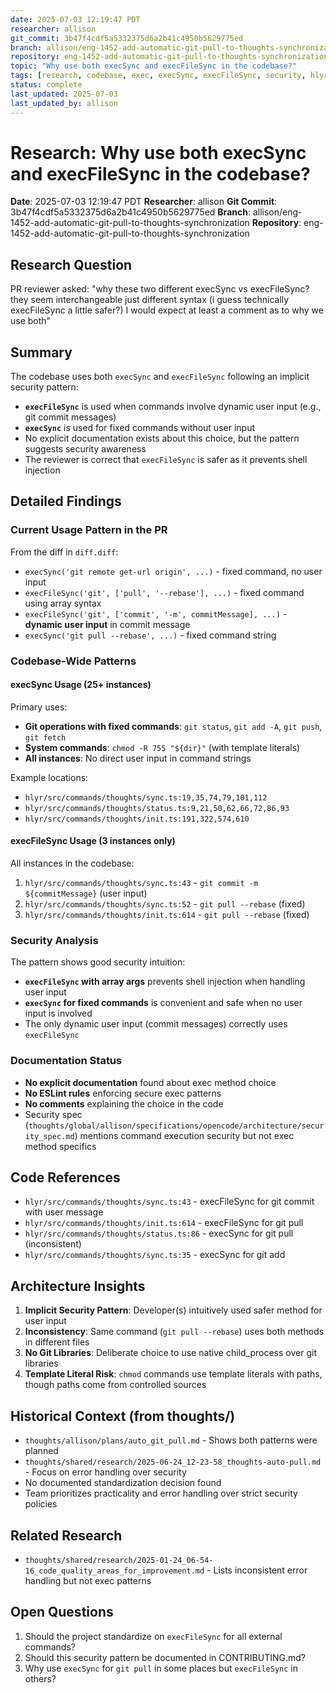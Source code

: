 ```yaml
---
date: 2025-07-03 12:19:47 PDT
researcher: allison
git_commit: 3b47f4cdf5a5332375d6a2b41c4950b5629775ed
branch: allison/eng-1452-add-automatic-git-pull-to-thoughts-synchronization
repository: eng-1452-add-automatic-git-pull-to-thoughts-synchronization
topic: "Why use both execSync and execFileSync in the codebase?"
tags: [research, codebase, exec, execSync, execFileSync, security, hlyr, child_process]
status: complete
last_updated: 2025-07-03
last_updated_by: allison
---
```


# Research: Why use both execSync and execFileSync in the codebase?

**Date**: 2025-07-03 12:19:47 PDT
**Researcher**: allison
**Git Commit**: 3b47f4cdf5a5332375d6a2b41c4950b5629775ed
**Branch**: allison/eng-1452-add-automatic-git-pull-to-thoughts-synchronization
**Repository**: eng-1452-add-automatic-git-pull-to-thoughts-synchronization

## Research Question
PR reviewer asked: "why these two different execSync vs execFileSync? they seem interchangeable just different syntax (i guess technically execFileSync a little safer?) I would expect at least a comment as to why we use both"

## Summary
The codebase uses both `execSync` and `execFileSync` following an implicit security pattern:
- **`execFileSync`** is used when commands involve dynamic user input (e.g., git commit messages)
- **`execSync`** is used for fixed commands without user input
- No explicit documentation exists about this choice, but the pattern suggests security awareness
- The reviewer is correct that `execFileSync` is safer as it prevents shell injection

## Detailed Findings

### Current Usage Pattern in the PR
From the diff in `diff.diff`:
- `execSync('git remote get-url origin', ...)` - fixed command, no user input
- `execFileSync('git', ['pull', '--rebase'], ...)` - fixed command using array syntax
- `execFileSync('git', ['commit', '-m', commitMessage], ...)` - **dynamic user input** in commit message
- `execSync('git pull --rebase', ...)` - fixed command string

### Codebase-Wide Patterns

#### execSync Usage (25+ instances)
Primary uses:
- **Git operations with fixed commands**: `git status`, `git add -A`, `git push`, `git fetch`
- **System commands**: `chmod -R 755 "${dir}"` (with template literals)
- **All instances**: No direct user input in command strings

Example locations:
- `hlyr/src/commands/thoughts/sync.ts:19,35,74,79,101,112`
- `hlyr/src/commands/thoughts/status.ts:9,21,50,62,66,72,86,93`
- `hlyr/src/commands/thoughts/init.ts:191,322,574,610`

#### execFileSync Usage (3 instances only)
All instances in the codebase:
1. `hlyr/src/commands/thoughts/sync.ts:43` - `git commit -m ${commitMessage}` (user input)
2. `hlyr/src/commands/thoughts/sync.ts:52` - `git pull --rebase` (fixed)
3. `hlyr/src/commands/thoughts/init.ts:614` - `git pull --rebase` (fixed)

### Security Analysis
The pattern shows good security intuition:
- **`execFileSync` with array args** prevents shell injection when handling user input
- **`execSync` for fixed commands** is convenient and safe when no user input is involved
- The only dynamic user input (commit messages) correctly uses `execFileSync`

### Documentation Status
- **No explicit documentation** found about exec method choice
- **No ESLint rules** enforcing secure exec patterns
- **No comments** explaining the choice in the code
- Security spec (`thoughts/global/allison/specifications/opencode/architecture/security_spec.md`) mentions command execution security but not exec method specifics

## Code References
- `hlyr/src/commands/thoughts/sync.ts:43` - execFileSync for git commit with user message
- `hlyr/src/commands/thoughts/init.ts:614` - execFileSync for git pull
- `hlyr/src/commands/thoughts/status.ts:86` - execSync for git pull (inconsistent)
- `hlyr/src/commands/thoughts/sync.ts:35` - execSync for git add

## Architecture Insights
1. **Implicit Security Pattern**: Developer(s) intuitively used safer method for user input
2. **Inconsistency**: Same command (`git pull --rebase`) uses both methods in different files
3. **No Git Libraries**: Deliberate choice to use native child_process over git libraries
4. **Template Literal Risk**: `chmod` commands use template literals with paths, though paths come from controlled sources

## Historical Context (from thoughts/)
- `thoughts/allison/plans/auto_git_pull.md` - Shows both patterns were planned
- `thoughts/shared/research/2025-06-24_12-23-58_thoughts-auto-pull.md` - Focus on error handling over security
- No documented standardization decision found
- Team prioritizes practicality and error handling over strict security policies

## Related Research
- `thoughts/shared/research/2025-01-24_06-54-16_code_quality_areas_for_improvement.md` - Lists inconsistent error handling but not exec patterns

## Open Questions
1. Should the project standardize on `execFileSync` for all external commands?
2. Should this security pattern be documented in CONTRIBUTING.md?
3. Why use `execSync` for `git pull` in some places but `execFileSync` in others?
